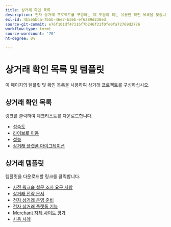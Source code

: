 ```yaml
---
title: 상거래 확인 목록
description: 전자 상거래 프로젝트를 구성하는 데 도움이 되는 유용한 확인 목록을 찾습니다.
exl-id: 4b5e5bca-7b5b-46e7-b3eb-ef6289d238ed
source-git-commit: e76f101df47116f7b246f21f0fe0fa72769d2776
workflow-type: tm+mt
source-wordcount: '70'
ht-degree: 0%

---
```


# 상거래 확인 목록 및 템플릿

이 페이지의 템플릿 및 확인 목록을 사용하여 상거래 프로젝트를 구성하십시오.

## 상거래 확인 목록

링크를 클릭하여 체크리스트를 다운로드합니다.

- [성숙도](../../assets/playbooks/checklists/maturity.pptx)
- [라이브로 이동](../../assets/playbooks/checklists/go-live.pptx)
- [성능](../../assets/playbooks/checklists/performance.pptx)
- [상거래 플랫폼 마이그레이션](../../assets/playbooks/checklists/commerce-platform-migration.pptx)

## 상거래 템플릿

템플릿을 다운로드할 링크를 클릭합니다.

- [사전 워크숍 설문 조사 요구 사항](../../assets/playbooks/templates/requirements-questionnaire.pptx)
- [상거래 전략 문서](../../assets/playbooks/templates/commerce-strategy-document.pptx)
- [전자 상거래 운영 준비](../../assets/playbooks/templates/ecommerce-operational-readiness.pptx)
- [전자 상거래 플랫폼 기능](../../assets/playbooks/templates/ecommerce-platform-features.pptx)
- [Merchant 자체 사이트 평가](../../assets/playbooks/templates/merchant-self-site-assessment.pptx)
- [사용 사례](../../assets/playbooks/templates/use-case.pptx)
